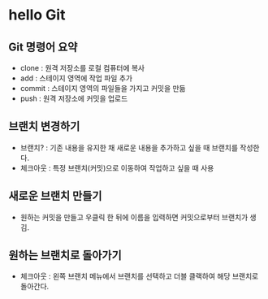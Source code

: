 # hello Git

## Git 명령어 요약

- clone : 원격 저장소를 로컬 컴퓨터에 복사
- add : 스테이지 영역에 작업 파일 추가
- commit : 스테이지 영역의 파일들을 가지고 커밋을 만듦
- push : 원격 저장소에 커밋을 업로드


## 브랜치 변경하기
- 브랜치? : 기존 내용을 유지한 채 새로운 내용을 추가하고 싶을 때 브랜치를 작성한다.
- 체크아웃 : 특정 브랜치(커밋)으로 이동하여 작업하고 싶을 때 사용

## 새로운 브랜치 만들기
- 원하는 커밋을 만들고 우클릭 한 뒤에 이름을 입력하면 커밋으로부터 브랜치가 생김.

## 원하는 브랜치로 돌아가기
- 체크아웃 : 왼쪽 브랜치 메뉴에서 브랜치를 선택하고 더블 클랙하여 해당 브랜치로 돌아간다.


